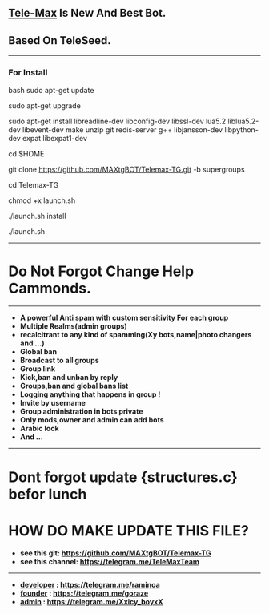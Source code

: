 ## [Tele-Max](https://telegram.me/tele_max) Is New And Best Bot.

## Based On TeleSeed.
_________________________________________________________________________________
###  For Install  
bash
sudo apt-get update

sudo apt-get upgrade

sudo apt-get install libreadline-dev libconfig-dev libssl-dev lua5.2 liblua5.2-dev libevent-dev make unzip git redis-server g++ libjansson-dev libpython-dev expat libexpat1-dev

cd $HOME

git clone https://github.com/MAXtgBOT/Telemax-TG.git -b supergroups

cd Telemax-TG

chmod +x launch.sh

./launch.sh install

./launch.sh
__________________________________
# Do Not Forgot Change Help Cammonds.
_________________________________________________________________________________
* **A powerful Anti spam with custom sensitivity For each group**
* **Multiple Realms(admin groups)**
* **recalcitrant to any kind of spamming(Xy bots,name|photo changers and ...)**
* **Global ban**
* **Broadcast to all groups**
* **Group link**
* **Kick,ban and unban by reply**
* **Groups,ban and global bans list**
* **Logging anything that happens in group !**
* **Invite by username**
* **Group administration in bots private**
* **Only mods,owner and admin can add bots**
* **Arabic lock**
* **And ...**
 
________________________________________________________________________________

# Dont forgot update {structures.c} befor lunch

# HOW DO MAKE UPDATE THIS FILE?
* **see this git:  https://github.com/MAXtgBOT/Telemax-TG**
* **see this channel: https://telegram.me/TeleMaxTeam**

________________________________________________________________________________
* **[developer](https://telegram.me/raminoa) : https://telegram.me/raminoa**
* **[founder](https://telegram.me/goraze) : https://telegram.me/goraze**
* **[admin](https://telegram.me/xxicy_boyxx) : https://telegram.me/Xxicy_boyxX**

